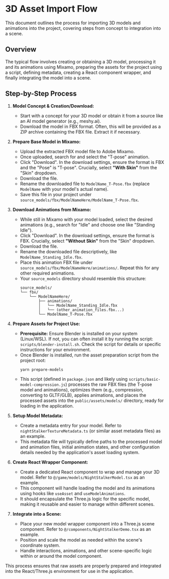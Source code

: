 # 3D Asset Import Flow

This document outlines the process for importing 3D models and animations into the project, covering steps from concept to integration into a scene.

## Overview

The typical flow involves creating or obtaining a 3D model, processing it and its animations using Mixamo, preparing the assets for the project using a script, defining metadata, creating a React component wrapper, and finally integrating the model into a scene.

## Step-by-Step Process

1.  **Model Concept & Creation/Download:**

    - Start with a concept for your 3D model or obtain it from a source like an AI model generator (e.g., meshy.ai).
    - Download the model in FBX format. Often, this will be provided as a ZIP archive containing the FBX file. Extract it if necessary.

2.  **Prepare Base Model in Mixamo:**

    - Upload the extracted FBX model file to Adobe Mixamo.
    - Once uploaded, search for and select the "T-pose" animation.
    - Click "Download". In the download settings, ensure the format is FBX and the "Pose" is "T-pose". Crucially, select **"With Skin"** from the "Skin" dropdown.
    - Download the file.
    - Rename the downloaded file to `ModelName_T-Pose.fbx` (replace `ModelName` with your model's actual name).
    - Save this file in your project under `source_models/fbx/ModelNameHere/ModelName_T-Pose.fbx`.

3.  **Download Animations from Mixamo:**

    - While still in Mixamo with your model loaded, select the desired animations (e.g., search for "Idle" and choose one like "Standing Idle").
    - Click "Download". In the download settings, ensure the format is FBX. Crucially, select **"Without Skin"** from the "Skin" dropdown.
    - Download the file.
    - Rename the downloaded file descriptively, like `ModelName_Standing_Idle.fbx`.
    - Place this animation FBX file under `source_models/fbx/ModelNameHere/animations/`. Repeat this for any other required animations.
    - Your `source_models` directory should resemble this structure:
      ```
      source_models/
      └── fbx/
          └── ModelNameHere/
              ├── animations/
              │   └── ModelName_Standing_Idle.fbx
              │   └── (other_animation_files.fbx...)
              └── ModelName_T-Pose.fbx
      ```

4.  **Prepare Assets for Project Use:**

    - **Prerequisite:** Ensure Blender is installed on your system (Linux/WSL). If not, you can often install it by running the script: `scripts/blender-install.sh`. Check the script for details or specific instructions for your environment.
    - Once Blender is installed, run the asset preparation script from the project root:
      ```bash
      yarn prepare-models
      ```
    - This script (defined in `package.json` and likely using `scripts/basic-model-compression.js`) processes the raw FBX files (the T-pose model and animations), optimizes them (e.g., compression, converting to GLTF/GLB), applies animations, and places the processed assets into the `public/assets/models/` directory, ready for loading in the application.

5.  **Setup Model Metadata:**

    - Create a metadata entry for your model. Refer to `nightStalkerTextureMetadata.ts` (or similar asset metadata files) as an example.
    - This metadata file will typically define paths to the processed model and animation files, initial animation states, and other configuration details needed by the application's asset loading system.

6.  **Create React Wrapper Component:**

    - Create a dedicated React component to wrap and manage your 3D model. Refer to `@/game/models/NightStalkerModel.tsx` as an example.
    - This component will handle loading the model and its animations using hooks like `useAsset` and `useModelAnimations`.
    - It should encapsulate the Three.js logic for the specific model, making it reusable and easier to manage within different scenes.

7.  **Integrate into a Scene:**
    - Place your new model wrapper component into a Three.js scene component. Refer to `@/components/NightStalkerDemo.tsx` as an example.
    - Position and scale the model as needed within the scene's coordinate system.
    - Handle interactions, animations, and other scene-specific logic within or around the model component.

This process ensures that raw assets are properly prepared and integrated into the React/Three.js environment for use in the application.
